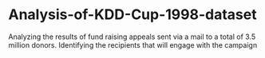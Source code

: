 # Analysis-of-KDD-Cup-1998-dataset
Analyzing the results of fund raising appeals sent via a mail to a total of 3.5 million donors. Identifying the
recipients that will engage with the campaign
